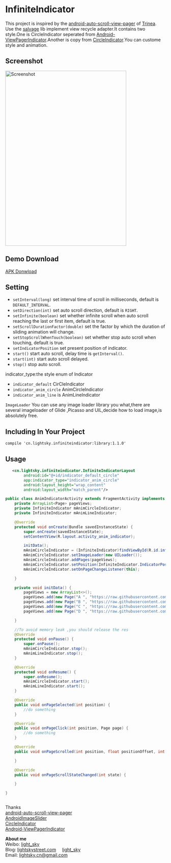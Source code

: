 InfiniteIndicator
===========================

This project is inspired by the [android-auto-scroll-view-pager](https://github.com/Trinea/android-auto-scroll-view-pager) of [Trinea](https://github.com/Trinea). Use the [salvage](https://github.com/JakeWharton/salvage) lib implement
view recycle adapter.It contains two style.One is CircleIndicator seperated from [Android-ViewPagerIndicator](https://github.com/JakeWharton/Android-ViewPagerIndicator).Another is copy from [CircleIndicator](https://github.com/ongakuer/CircleIndicator.).You can custome style and animation.

## Screenshot
<img src="apk/demo.gif" width="380" height="550" alt="Screenshot"/> 

## Demo Download
<a href="apk/demo.apk?raw=true" target="_blank" title="APK Download">APK Donwload</a>


## Setting
- `setInterval(long)` set interval time of scroll in milliseconds, default is `DEFAULT_INTERVAL`.
- `setDirection(int)` set auto scroll direction, default is `RIGHT`.
- `setInfinite(boolean)` set whether infinite scroll when auto scroll reaching the last or first item, default is true.
- `setScrollDurationFactor(double)` set the factor by which the duration of sliding animation will change.
- `setStopScrollWhenTouch(boolean)` set whether stop auto scroll when touching, default is true.
- `setIndicatorPosition` set present position of indicator.
- `start()` start auto scroll, delay time is `getInterval()`.
- `start(int)` start auto scroll delayed.
- `stop()` stop auto scroll.

indicator_type:the style enum of Indicator
- `indicator_default` CirCleIndicator
- `indicator_anim_circle`  AnimCircleIndicator
- `indicator_anim_line` is AnimLineIndicator

`ImageLoader`
You can use any image loader library you what,there are several imageloader of Glide ,Picasso and UIL,decide how to load image,is absolutely free.


## Including In Your Project

`compile 'cn.lightsky.infiniteindicator:library:1.1.0'`

## Usage

``` xml
   <cn.lightsky.infiniteindicator.InfiniteIndicatorLayout
        android:id="@+id/indicator_default_circle"
        app:indicator_type="indicator_anim_circle"
        android:layout_height="wrap_content"
        android:layout_width="match_parent"/>

```

```java
public class AnimIndicatorActivity extends FragmentActivity implements ViewPager.OnPageChangeListener,OnPageClickListener{
    private ArrayList<Page> pageViews;
    private InfiniteIndicator mAnimCircleIndicator;
    private InfiniteIndicator mAnimLineIndicator;

    @Override
    protected void onCreate(Bundle savedInstanceState) {
        super.onCreate(savedInstanceState);
        setContentView(R.layout.activity_anim_indicator);

        initData();
        mAnimCircleIndicator = (InfiniteIndicator)findViewById(R.id.infinite_anim_circle);
        mAnimCircleIndicator.setImageLoader(new UILoader());
        mAnimCircleIndicator.addPages(pageViews);
        mAnimCircleIndicator.setPosition(InfiniteIndicator.IndicatorPosition.Center);
        mAnimCircleIndicator.setOnPageChangeListener(this);

    }

    private void initData() {
        pageViews = new ArrayList<>();
        pageViews.add(new Page("A ", "https://raw.githubusercontent.com/lightSky/InfiniteIndicator/master/res/a.jpg",this));
        pageViews.add(new Page("B ", "https://raw.githubusercontent.com/lightSky/InfiniteIndicator/master/res/b.jpg",this));
        pageViews.add(new Page("C ", "https://raw.githubusercontent.com/lightSky/InfiniteIndicator/master/res/c.jpg",this));
        pageViews.add(new Page("D ", "https://raw.githubusercontent.com/lightSky/InfiniteIndicator/master/res/d.jpg",this));

    }

    //To avoid memory leak ,you should release the res
    @Override
    protected void onPause() {
        super.onPause();
        mAnimCircleIndicator.stop();
        mAnimLineIndicator.stop();
    }

    @Override
    protected void onResume() {
        super.onResume();
        mAnimCircleIndicator.start();
        mAnimLineIndicator.start();
    }

    @Override
    public void onPageSelected(int position) {
        //do something
    }

    @Override
    public void onPageClick(int position, Page page) {
        //do something
    }

    @Override
    public void onPageScrolled(int position, float positionOffset, int positionOffsetPixels) {

    }

    @Override
    public void onPageScrollStateChanged(int state) {

    }

}



```

Thanks  
[android-auto-scroll-view-pager](https://github.com/Trinea/android-auto-scroll-view-pager)  
[AndroidImageSlider](https://github.com/daimajia/AndroidImageSlider)  
[CircleIndicator](https://github.com/ongakuer/CircleIndicator)  
[Android-ViewPagerIndicator](https://github.com/JakeWharton/Android-ViewPagerIndicator)  

**About me**  
Weibo: [light_sky](http://www.weibo.com/lightSkyStreet)  
Blog: [lightskystreet.com](http://www.lightskystreet.com/) &nbsp;&nbsp;&nbsp;&nbsp;[light_sky](http://blog.csdn.net/xushuaic)     
Email: lightsky.cn@gmail.com  

